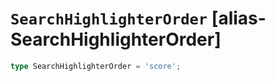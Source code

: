 # `SearchHighlighterOrder` [alias-SearchHighlighterOrder]
```typescript
type SearchHighlighterOrder = 'score';
```
